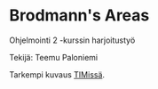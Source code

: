 # Brodmann's Areas

Ohjelmointi 2 -kurssin harjoitustyö

Tekijä: Teemu Paloniemi

Tarkempi kuvaus [TIMissä](https://tim.jyu.fi/view/kurssit/tie/ohj2/2022k/ht/tealjapa).


